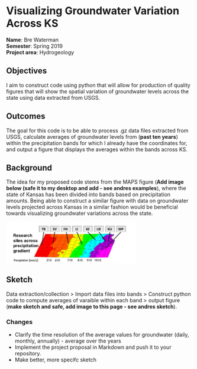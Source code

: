 # Visualizing Groundwater Variation Across KS

**Name**: Bre Waterman <br/>
**Semester**: Spring 2019 <br/>
**Project area**: Hydrogeology

## Objectives
I aim to construct code using python that will allow for production of quality figures that will show the spatial variation of groundwater levels across the state using data extracted from USGS. 

## Outcomes
The goal for this code is to be able to process .gz data files extracted from USGS, calculate averages of groundwater levels from (**past ten years**) within the precipitation bands for which I already have the coordinates for, and output a figure that displays the averages within the bands across KS.

## Background
The idea for my proposed code stems from the MAPS figure (**Add image below (safe it to my desktop and add - see andres examples**), where the state of Kansas has been divided into bands based on precipitation amounts. Being able to construct a similar figure with data on groundwater levels projected across Kansas in a similar fashion would be beneficial towards visualizing groundwater variations across the state. 

<img src="pptgrad.png" alt="pptgrad_image" width="350"/>

## Sketch
Data extraction/collection > Import data files into bands > Construct python code to compute averages of varaible within each band > output figure (**make sketch and safe, add image to this page - see andres sketch**).

 
### Changes
 * Clarify the time resolution of the average values for groundwater (daily, monthly, annually) - average over the years
 * Implement the project proposal in Markdown and push it to your repository.
 * Make better, more specifc sketch
